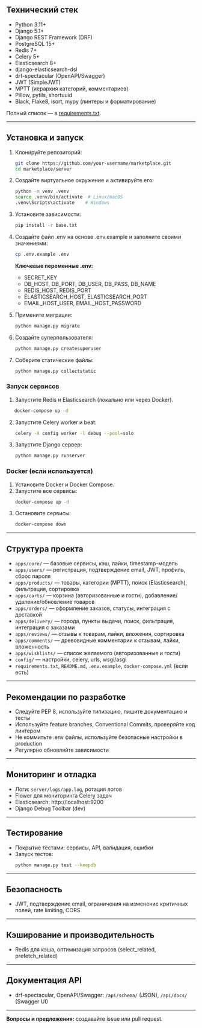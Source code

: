## Технический стек

- Python 3.11+
- Django 5.1+
- Django REST Framework (DRF)
- PostgreSQL 15+
- Redis 7+
- Celery 5+
- Elasticsearch 8+
- django-elasticsearch-dsl
- drf-spectacular (OpenAPI/Swagger)
- JWT (SimpleJWT)
- MPTT (иерархия категорий, комментариев)
- Pillow, pytils, shortuuid
- Black, Flake8, isort, mypy (линтеры и форматирование)

Полный список — в [requirements.txt](requirements/base.txt).

---

## Установка и запуск

1. Клонируйте репозиторий:
   ```bash
   git clone https://github.com/your-username/marketplace.git
   cd marketplace/server
   ```
2. Создайте виртуальное окружение и активируйте его:
   ```bash
   python -m venv .venv
   source .venv/bin/activate  # Linux/macOS
   .venv\Scripts\activate    # Windows
   ```
3. Установите зависимости:
   ```bash
   pip install -r base.txt
   ```
4. Создайте файл .env на основе .env.example и заполните своими значениями:
   ```bash
   cp .env.example .env
   ```
   **Ключевые переменные .env:**
    - SECRET_KEY
    - DB_HOST, DB_PORT, DB_USER, DB_PASS, DB_NAME
    - REDIS_HOST, REDIS_PORT
    - ELASTICSEARCH_HOST, ELASTICSEARCH_PORT
    - EMAIL_HOST_USER, EMAIL_HOST_PASSWORD

5. Примените миграции:
   ```bash
   python manage.py migrate
   ```
6. Создайте суперпользователя:
   ```bash
   python manage.py createsuperuser
   ```
7. Соберите статические файлы:
   ```bash
   python manage.py collectstatic
   ```

### Запуск сервисов

1. Запустите Redis и Elasticsearch (локально или через Docker).

```bash
   docker-compose up -d
   ```

2. Запустите Celery worker и beat:
   ```bash
   celery -A config worker -l debug --pool=solo
   ```
3. Запустите Django сервер:
   ```bash
   python manage.py runserver
   ```

### Docker (если используется)

1. Установите Docker и Docker Compose.
2. Запустите все сервисы:
   ```bash
   docker-compose up -d
   ```
3. Остановите сервисы:
   ```bash
   docker-compose down
   ```

---

## Структура проекта

- `apps/core/` — базовые сервисы, кэш, лайки, timestamp-модель
- `apps/users/` — регистрация, подтверждение email, JWT, профиль, сброс пароля
- `apps/products/` — товары, категории (MPTT), поиск (Elasticsearch), фильтрация, сортировка
- `apps/carts/` — корзина (авторизованные и гости), добавление/удаление/обновление товаров
- `apps/orders/` — оформление заказов, статусы, интеграция с доставкой
- `apps/delivery/` — города, пункты выдачи, поиск, фильтрация, интеграция с заказами
- `apps/reviews/` — отзывы к товарам, лайки, вложения, сортировка
- `apps/comments/` — древовидные комментарии к отзывам, лайки, вложенность
- `apps/wishlists/` — список желаемого (авторизованные и гости)
- `config/` — настройки, celery, urls, wsgi/asgi
- `requirements.txt`, `README.md`, `.env.example`, `docker-compose.yml` (если есть)

---

## Рекомендации по разработке

- Следуйте PEP 8, используйте типизацию, пишите документацию и тесты
- Используйте feature branches, Conventional Commits, проверяйте код линтером
- Не коммитьте .env файлы, используйте безопасные настройки в production
- Регулярно обновляйте зависимости

---

## Мониторинг и отладка

- Логи: `server/logs/app.log`, ротация логов
- Flower для мониторинга Celery задач
- Elasticsearch: http://localhost:9200
- Django Debug Toolbar (dev)

---

## Тестирование

- Покрытие тестами: сервисы, API, валидация, ошибки
- Запуск тестов:
  ```bash
  python manage.py test --keepdb
  ```

---

## Безопасность

- JWT, подтверждение email, ограничения на изменение критичных полей, rate limiting, CORS

---

## Кэширование и производительность

- Redis для кэша, оптимизация запросов (select_related, prefetch_related)

---

## Документация API

- drf-spectacular, OpenAPI/Swagger: `/api/schema/` (JSON), `/api/docs/` (Swagger UI)

---

**Вопросы и предложения:** создавайте issue или pull request.